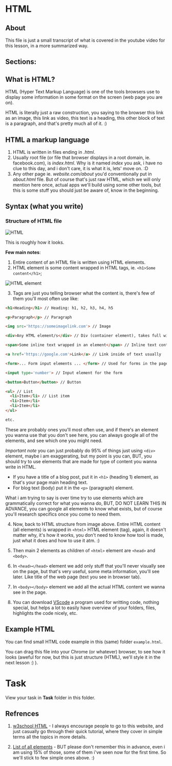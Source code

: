 # HTML

## About

This file is just a small transcript of what is covered in the youtube video for this lesson, in a more summarized way.

## Sections:

## What is HTML?

HTML (Hyper Text Markup Language) is one of the tools browsers use to display some information in some format on the screen (web page you are on).

HTML is literally just a raw construction, you saying to the browser this link as an image, this link as video, this text is a heading, this other block of text is a paragraph, and that's pretty much all of it. :)

## HTML a markup language

1. HTML is written in files ending in *.html*.
2. Usually root file (or file that browser displays in a root domain, ie. facebook.com), is *index.html*. Why is it named *index* you ask, i have no clue to this day, and i don't care, it is what it is, lets' move on. :D
3. Any other page ie. *website.com/about* you'd conventionally put in *about.html* file. But of course that's just raw HTML, which we will only mention here once, actual apps we'll build using some other tools, but this is some stuff you should just be aware of, know in the beginning.

## Syntax (what you write)

### Structure of HTML file

![HTML](https://qph.fs.quoracdn.net/main-qimg-71a5fc93c25a31907cf6456b862631e4)

This is roughly how it looks.

**Few main notes**:

1. Entire content of an HTML file is written using HTML elements.
2. HTML element is some content wrapped in HTML tags, ie. `<h1>Some content</h1>`;

![HTML element](https://cdo-curriculum.s3.amazonaws.com/media/uploads/html_element.png)

3. Tags are just you telling browser what the content is, there's few of them you'll most often use like:

```html
<h1>Heading</h1> // Heading: h1, h2, h3, h4, h5

<p>Paragraph</p> // Paragraph

<img src='https://someimagelink.com'> // Image

<div>Any HTML element/s</div> // Div (container element), takes full width of the row by default

<span>Some inline text wrapped in an element</span> // Inline text container

<a href='https://google.com'>Link</a> // Link inside of text usually

<form>... Form input elements ... </form> // Used for forms in the page

<input type='number'> // Input element for the form

<button>Button</button> // Button

<ul> // List
  <li>Item</li> // List item
  <li>Item</li>
  <li>Item</li>
</ul>

etc.
```

These are probably ones you'll most often use, and if there's an element you wanna use that you don't see here, you can always google all of the elements, and see which one you might need.

*Important note* you can just probably do 95% of things just using `<div>` element, maybe i am exaggerating, but my point is you can, BUT, you should try to use elements that are made for type of content you wanna write in HTML.

- If you have a title of a blog post, put it in `<h1>` (heading 1) element, as that's your page main heading text.
- For blog text (body) put it in the `<p>` (paragraph) element.

What i am trying to say is over time try to use elements which are grammatically correct for what you wanna do, BUT, DO NOT LEARN THIS IN ADVANCE, you can google all elements to know what exists, but of course you'll research specifics once you come to need them.

4. Now, back to HTML structure from image above. Entire HTML content (all elements) is wrapped in `<html>` HTML element (tag), again, it doesn't matter why, it's how it works, you don't need to know how tool is made, just what it does and how to use it atm. :)

5. Then main 2 elements as children of `<html>` element are `<head>` and `<body>`.

6. In `<head></head>` element we add only stuff that you'll never visually see on the page, but that's very useful, some meta information, you'll see later. Like title of the web page (text you see in browser tab).

7. In `<body></body>` element we add all the actual HTML content we wanna see in the page.

8. You can download [VScode](https://code.visualstudio.com) a program used for writting code, nothing special, but helps a lot to easily have overview of your folders, files, highlights the code nicely, etc.

## Example HTML

You can find small HTML code example in this (same) folder `example.html`.

You can drag this file into your Chrome (or whatever) browser, to see how it looks (aweful for now, but this is just structure (HTML), we'll style it in the next lesson :) ).

# Task

View your task in **Task** folder in this folder.

## Refrences

1. [w3school HTML](https://www.w3schools.com/html/default.asp) - I always encourage people to go to this website, and just casually go through their quick tutorial, where they cover in simple terms all the topics in more details.

2. [List of all elements](https://www.w3schools.com/tags/default.asp) - BUT please don't remember this in advance, even i am using 15% of those, some of them i've seen now for the first time. So we'll stick to few simple ones above. :)








